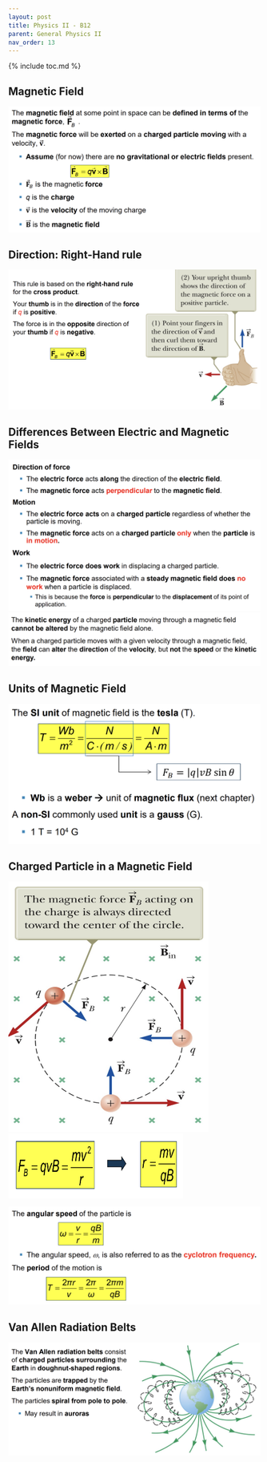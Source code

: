 ```yaml
---
layout: post
title: Physics II - B12
parent: General Physics II
nav_order: 13
---
```


{% include toc.md %}

## Magnetic Field
![](XCeonXm.png)

## Direction: Right-Hand rule
![](uoqjV9E.png)

## Differences Between Electric and Magnetic Fields
![](W1gzMpJ.png)
![](dJGxuGF.png)

## Units of Magnetic Field
![](VSrHeF8.png)

## Charged Particle in a Magnetic Field
<img src = "Z3sMB5g.png" width = 400 height = 500>

<img src = "7kcvrrF.png" width = 350 height = 130>

![](ZbcaYrI.png)

## Van Allen Radiation Belts
![](LWZ6BTc.png)
